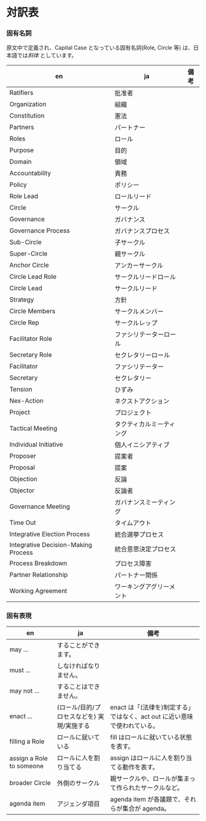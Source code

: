 # 対訳表

### 固有名詞

原文中で定義され、Capital Case となっている固有名詞(Role, Circle 等) は、日本語では*斜体* としています。

| en | ja | 備考 |
|----|----|----|
| Ratifiers | 批准者 |
| Organization | 組織 |
| Constitution | 憲法 |
| Partners | パートナー |
| Roles | ロール |
| Purpose | 目的 |
| Domain | 領域 |
| Accountability | 責務 |
| Policy | ポリシー |
| Role Lead | ロールリード |
| Circle | サークル |
| Governance | ガバナンス |
| Governance Process | ガバナンスプロセス |
| Sub-Circle | 子サークル |
| Super-Circle | 親サークル |
| Anchor Circle | アンカーサークル |
| Circle Lead Role | サークルリードロール |
| Circle Lead | サークルリード |
| Strategy | 方針 |
| Circle Members | サークルメンバー |
| Circle Rep | サークルレップ |
| Facilitator Role | ファシリテーターロール |
| Secretary Role | セクレタリーロール |
| Facilitator | ファシリテーター |
| Secretary | セクレタリー |
| Tension | ひずみ |
| Nex-Action | ネクストアクション |
| Project | プロジェクト |
| Tactical Meeting | タクティカルミーティング |
| Individual Initiative | 個人イニシアティブ |
| Proposer | 提案者 |
| Proposal | 提案 |
| Objection | 反論 |
| Objector | 反論者 |
| Governance Meeting | ガバナンスミーティング |
| Time Out | タイムアウト |
| Integrative Election Process | 統合選挙プロセス |
| Integrative Decision-Making Process | 統合意思決定プロセス |
| Process Breakdown | プロセス障害 |
| Partner Relationship | パートナー関係 |
| Working Agreement | ワーキングアグリーメント |

### 固有表現

| en | ja | 備考 |
|----|----|----|
| may ... | することができます。 |
| must ... | しなければなりません。 |
| may not ... | することはできません。 |
| enact ... | (ロール/目的/プロセスなどを) 実現/実施する | enact は「(法律を)制定する」ではなく、act out に近い意味で使われている。 |
| filling a Role | ロールに就いている | fill はロールに就いている状態を表す。 |
| assign a Role to someone | ロールに人を割り当てる | assign はロールに人を割り当てる動作を表す。 |
| broader Circle | 外側のサークル | 親サークルや、ロールが集まって作られたサークルなど。 |
| agenda item | アジェンダ項目 | agenda item が各議題で、それらが集合が agenda。 |


